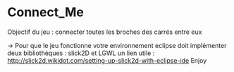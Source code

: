 # Connect_Me
Objectif du jeu : connecter toutes les broches des carrés entre eux



-> Pour que le jeu fonctionne votre environnement eclipse doit implémenter deux bibliothèques : slick2D et LGWL
un lien utile : http://slick2d.wikidot.com/setting-up-slick2d-with-eclipse-ide
Enjoy
